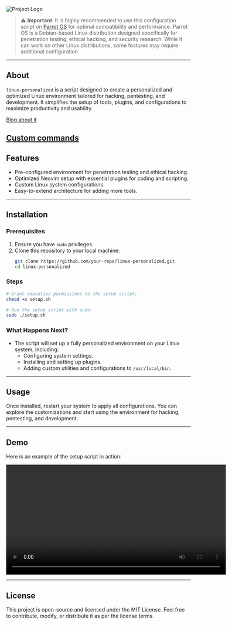 
![Project Logo](https://blog.edunavajas.com/public/assets/blog/linux-config-env.png)

> ⚠ **Important**: It is highly recommended to use this configuration script on [Parrot OS](https://www.parrotsec.org/) for optimal compatibility and performance. Parrot OS is a Debian-based Linux distribution designed specifically for penetration testing, ethical hacking, and security research. While it can work on other Linux distributions, some features may require additional configuration.


---

## About

`linux-personalized` is a script designed to create a personalized and optimized Linux environment tailored for hacking, pentesting, and development. It simplifies the setup of tools, plugins, and configurations to maximize productivity and usability.

[Blog about it](https://blog.edunavajas.com/blog/linux-personalized)

[Custom commands](https://blog.edunavajas.com/custom-linux-commands/)
---

## Features

- Pre-configured environment for penetration testing and ethical hacking.
- Optimized Neovim setup with essential plugins for coding and scripting.
- Custom Linux system configurations.
- Easy-to-extend architecture for adding more tools.

---

## Installation

### Prerequisites

1. Ensure you have `sudo` privileges.
2. Clone this repository to your local machine:
   ```bash
   git clone https://github.com/your-repo/linux-personalized.git
   cd linux-personalized
   ```

### Steps

```bash
# Grant execution permissions to the setup script:
chmod +x setup.sh

# Run the setup script with sudo:
sudo ./setup.sh
```

### What Happens Next?

- The script will set up a fully personalized environment on your Linux system, including:
  - Configuring system settings.
  - Installing and setting up plugins.
  - Adding custom utilities and configurations to `/usr/local/bin`.

---

## Usage

Once installed, restart your system to apply all configurations. You can explore the customizations and start using the environment for hacking, pentesting, and development.

---

## Demo

Here is an example of the setup script in action:

<video width="600" controls>
  <source src="https://blog.edunavajas.com/public/assets/blog/demo_personalized.mp4" type="video/mp4">
  Video not suported
</video>

---

## License

This project is open-source and licensed under the MIT License. Feel free to contribute, modify, or distribute it as per the license terms.
